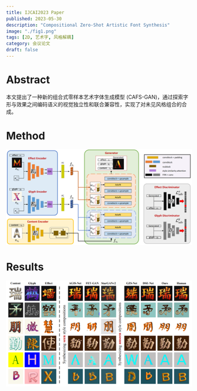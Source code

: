 ```yaml
---
title: IJCAI2023 Paper
published: 2023-05-30
description: "Compositional Zero-Shot Artistic Font Synthesis"
image: "./fig1.png"
tags: [2D, 艺术字, 风格解耦]
category: 会议论文
draft: false 
---
```


# Abstract

本文提出了一种新的组合式零样本艺术字体生成模型 (CAFS-GAN)，通过探索字形与效果之间编码语义的视觉独立性和联合兼容性，实现了对未见风格组合的合成。


# Method

![](./fig2.png)

# Results
![](./fig3.png)